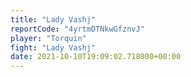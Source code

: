 ```yaml
---
title: "Lady Vashj"
reportCode: "4yrtmDTNkwGfznvJ"
player: "Torquin"
fight: "Lady Vashj"
date: 2021-10-10T19:09:02.718000+00:00
---
```

